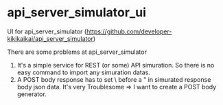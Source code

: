 # api_server_simulator_ui
UI for api_server_simulator (https://github.com/developer-kikikaikai/api_server_simulator)

There are some problems at api_server_simulator

1. It's a simple service for REST (or some) API simuration. So there is no easy command to import any simuration datas.
2. A POST body response has to set \ before a " in simurated response body json data. It's very Troublesome
=> I want to create a POST body generator.
